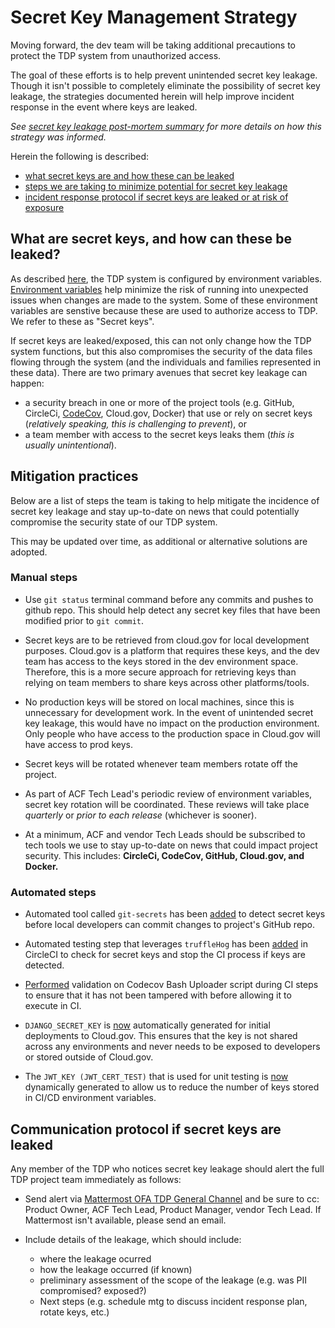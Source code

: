 # Secret Key Management Strategy

Moving forward, the dev team will be taking additional precautions to protect the TDP system from unauthorized access. 

The goal of these efforts is to help prevent unintended secret key leakage. Though it isn't possible to completely eliminate the possibility of secret key leakage, the strategies documented herein will help improve incident response in the event where keys are leaked. 

_See [secret key leakage post-mortem summary](https://hhsgov.sharepoint.com/sites/TANFDataPortalOFA/_layouts/15/Doc.aspx?sourcedoc={cbce2e75-17b2-4e70-b422-60d034fcd4af}&action=edit&wd=target%28Dev%20Notes.one%7C3dbb7d3a-694d-4f1c-a656-f907991c1f7d%2FSecret%20Key%20Leakage%20Post-Mortem%20Synthesis%7C0496800f-8810-4159-95e4-9fc605dc86d4%2F%29) for more details on how this strategy was informed._  

Herein the following is described:
- [what secret keys are and how these can be leaked](#What-are-secret-keys-and-how-can-these-be-leaked?)
- [steps we are taking to minimize potential for secret key leakage](#Mitigation-practices)
- [incident response protocol if secret keys are leaked or at risk of exposure]()

## What are secret keys, and how can these be leaked?

As described [here](https://github.com/raft-tech/TANF-app/blob/raft-tdp-main/docs/Technical-Documentation/Architecture-Decision-Record/004-configuration-by-environment-variable.md), the TDP system is configured by environment variables. [Environment variables](https://medium.com/chingu/an-introduction-to-environment-variables-and-how-to-use-them-f602f66d15fa) help minimize the risk of running into unexpected issues when changes are made to the system. Some of these environment variables are senstive because these are used to authorize access to TDP. We refer to these as "Secret keys". 

If secret keys are leaked/exposed, this can not only change how the TDP system functions, but this also compromises the security of the data files flowing through the system (and the individuals and families represented in these data). There are two primary avenues that secret key leakage can happen: 
- a security breach in one or more of the project tools (e.g. GitHub, CircleCi, [CodeCov](https://about.codecov.io/security-update/), Cloud.gov, Docker) that use or rely on secret keys  (*relatively speaking, this is challenging to prevent*), or 
- a team member with access to the secret keys leaks them (*this is usually unintentional*).

## Mitigation practices
Below are a list of steps the team is taking to help mitigate the incidence of secret key leakage and stay up-to-date on news that could potentially compromise the security state of our TDP system. 

This may be updated over time, as additional or alternative solutions are adopted. 

### Manual steps
- Use `git status` terminal command before any commits and pushes to github repo. This should help detect any secret key files that have been modified prior to `git commit`. 

- Secret keys are to be retrieved from cloud.gov for local development purposes. Cloud.gov is a platform that requires these keys, and the dev team has access to the keys stored in the dev environment space. Therefore, this is a more secure approach for retrieving keys than relying on team members to share keys across other platforms/tools.  

- No production keys will be stored on local machines, since this is unnecessary for development work.  In the event of unintended secret key leakage, this would have no impact on the production environment. Only people who have access to the production space in Cloud.gov will have access to prod keys.

- Secret keys will be rotated whenever team members rotate off the project. 

- As part of ACF Tech Lead's periodic review of environment variables, secret key rotation will be coordinated. These reviews will take place _quarterly_ or _prior to each release_ (whichever is sooner).

- At a minimum, ACF and vendor Tech Leads should be subscribed to tech tools we use to stay up-to-date on news that could impact project security. This includes: **CircleCi, CodeCov, GitHub, Cloud.gov, and Docker.**

### Automated steps

- Automated tool called `git-secrets` has been [added](https://github.com/raft-tech/TANF-app/pull/1167) to detect secret keys before local developers can commit changes to project's GitHub repo. 

- Automated testing step that leverages `truffleHog` has been [added](https://github.com/raft-tech/TANF-app/pull/1234) in CircleCI to check for secret keys and stop the CI process if keys are detected.

- [Performed](https://github.com/raft-tech/TANF-app/pull/1149) validation on Codecov Bash Uploader script during CI steps to ensure that it has not been tampered with before allowing it to execute in CI.

- `DJANGO_SECRET_KEY` is [now](https://github.com/raft-tech/TANF-app/pull/1151) automatically generated for initial deployments to Cloud.gov. This ensures that the key is not shared across any environments and never needs to be exposed to developers or stored outside of Cloud.gov.

- The `JWT_KEY (JWT_CERT_TEST)` that is used for unit testing is [now](https://github.com/raft-tech/TANF-app/pull/1243) dynamically generated to allow us to reduce the number of keys stored in CI/CD environment variables.


## Communication protocol if secret keys are leaked
Any member of the TDP who notices secret key leakage should alert the full TDP project team immediately as follows:

- Send alert via [Mattermost OFA TDP General Channel](https://mattermost.goraft.tech/goraft/channels/guest-ofa-tdp-general) and be sure to cc: Product Owner, ACF Tech Lead, Product Manager, vendor Tech Lead. If Mattermost isn't available, please send an email. 

- Include details of the leakage, which should include:
    - where the leakage ocurred
    - how the leakage occurred (if known)
    - preliminary assessment of the scope of the leakage (e.g. was PII compromised? exposed?)
    - Next steps (e.g. schedule mtg to discuss incident response plan, rotate keys, etc.)
